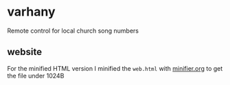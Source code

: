 # varhany

Remote control for local church song numbers

## website

For the minified HTML version I minified the `web.html` with [minifier.org](https://www.minifier.org) to get the file under 1024B
